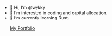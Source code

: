 - 👋 Hi, I’m @wykky
- 👀 I’m interested in coding and capital allocation.
- 🌱 I’m currently learning Rust.<br></br>
<a href="https://wykky.github.io/portfolio/">My Portfolio</a>
<!---
wykky/wykky is a ✨ special ✨ repository because its `README.md` (this file) appears on your GitHub profile.
You can click the Preview link to take a look at your changes.
--->

